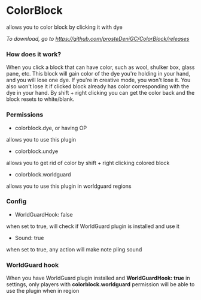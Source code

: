 # ColorBlock
allows you to color block by clicking it with dye

*To download, go to https://github.com/prosteDeniGC/ColorBlock/releases*

### How does it work?

When you click a block that can have color, such as wool, shulker box, glass pane, etc. This block will gain color of the dye you're holding in your hand, and you will lose one dye. If you're in creative mode, you won't lose it. You also won't lose it if clicked block already has color corresponding with the dye in your hand. By shift + right clicking you can get the color back and the block resets to white/blank.

### Permissions

* colorblock.dye, or having OP

allows you to use this plugin

* colorblock.undye

allows you to get rid of color by shift + right clicking colored block

* colorblock.worldguard

allows you to use this plugin in worldguard regions

### Config

* WorldGuardHook: false

when set to true, will check if WorldGuard plugin is installed and use it

* Sound: true

when set to true, any action will make note pling sound

### WorldGuard hook

When you have WorldGuard plugin installed and **WorldGuardHook: true** in settings, only players with **colorblock.worldguard** permission will be able to use the plugin when in region
